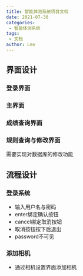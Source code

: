 ```yaml
---
title: 智能体测系统项目文档
date: 2021-07-30
categories:
 - 智能体测系统
tags:
 - 文档
author: Leo
---
```

## 界面设计
### 登录界面
### 主界面
### 成绩查询界面
### 规则查询与修改界面
需要实现对数据库的修改功能
## 流程设计
### 登录系统
- 输入用户名与密码
- enter绑定确认按钮
- cancel绑定取消按钮
- 取消按钮按下后退出
- password不可见
### 添加相机
- 通过相机设置界面添加相机